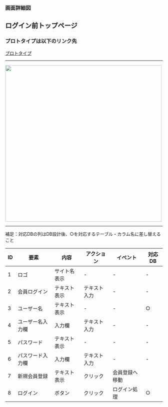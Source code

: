 ### 画面詳細図
## ログイン前トップページ
### プロトタイプは以下のリンク先
[プロトタイプ](https://www.figma.com/file/YYWh5kbu1skb3vIKigipCm/Untitled?node-id=5%3A96)
******

<img src="../img/ログイン.png" width="500">

*****
補足：対応DBの列はDB設計後、○を対応するテーブル・カラム名に差し替えること

| ID | 要素 | 内容 | アクション | イベント | 対応DB |
|----|-----|-----|---------|--------|-------|
|1|ロゴ|サイト名表示|-|-|-|
|2|会員ログイン|テキスト表示|テキスト入力|-|-|
|3|ユーザー名|テキスト表示|-|-|○|
|4|ユーザー名入力欄|入力欄|テキスト入力|-|-|
|5|パスワード|テキスト表示|-|-|-|
|6|パスワード入力欄|入力欄|テキスト入力|-|-|
|7|新規会員登録|テキスト表示|クリック|会員登録へ移動||
|8|ログイン|ボタン|クリック|ログイン処理|○|




